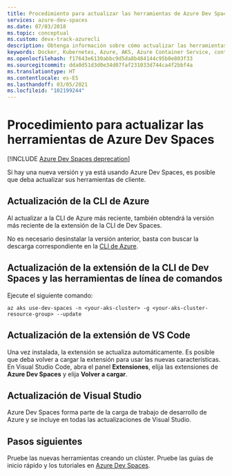 ```yaml
---
title: Procedimiento para actualizar las herramientas de Azure Dev Spaces
services: azure-dev-spaces
ms.date: 07/03/2018
ms.topic: conceptual
ms.custom: devx-track-azurecli
description: Obtenga información sobre cómo actualizar las herramientas de línea de comandos de Azure Dev Spaces, la extensión de Visual Studio Code y la extensión de Visual Studio.
keywords: Docker, Kubernetes, Azure, AKS, Azure Container Service, contenedores
ms.openlocfilehash: f17643e6130abbc9d5da8b484144c95b0e803f33
ms.sourcegitcommit: dda0d51d3d0e34d07faf231033d744ca4f2bbf4a
ms.translationtype: HT
ms.contentlocale: es-ES
ms.lasthandoff: 03/05/2021
ms.locfileid: "102199244"
---
```

# <a name="how-to-upgrade-azure-dev-spaces-tools"></a>Procedimiento para actualizar las herramientas de Azure Dev Spaces

[!INCLUDE [Azure Dev Spaces deprecation](../../../includes/dev-spaces-deprecation.md)]

Si hay una nueva versión y ya está usando Azure Dev Spaces, es posible que deba actualizar sus herramientas de cliente.

## <a name="update-the-azure-cli"></a>Actualización de la CLI de Azure

Al actualizar a la CLI de Azure más reciente, también obtendrá la versión más reciente de la extensión de la CLI de Dev Spaces.

No es necesario desinstalar la versión anterior, basta con buscar la descarga correspondiente en la [CLI de Azure](/cli/azure/install-azure-cli).


## <a name="update-the-dev-spaces-cli-extension-and-command-line-tools"></a>Actualización de la extensión de la CLI de Dev Spaces y las herramientas de línea de comandos

Ejecute el siguiente comando:

```azurecli
az aks use-dev-spaces -n <your-aks-cluster> -g <your-aks-cluster-resource-group> --update
```

## <a name="update-the-vs-code-extension"></a>Actualización de la extensión de VS Code

Una vez instalada, la extensión se actualiza automáticamente. Es posible que deba volver a cargar la extensión para usar las nuevas características. En Visual Studio Code, abra el panel **Extensiones**, elija las extensiones de **Azure Dev Spaces** y elija **Volver a cargar**.

## <a name="update-visual-studio"></a>Actualización de Visual Studio

Azure Dev Spaces forma parte de la carga de trabajo de desarrollo de Azure y se incluye en todas las actualizaciones de Visual Studio.

## <a name="next-steps"></a>Pasos siguientes

Pruebe las nuevas herramientas creando un clúster. Pruebe las guías de inicio rápido y los tutoriales en [Azure Dev Spaces](../index.yml).

